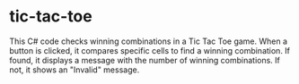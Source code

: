 # tic-tac-toe
This C# code checks winning combinations in a Tic Tac Toe game. When a button is clicked, it compares specific cells to find a winning combination. If found, it displays a message with the number of winning combinations. If not, it shows an "Invalid" message.
